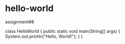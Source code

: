 # hello-world
assignment#8


class HelloWorld {
    public static void main(String[] args) {
        System.out.println("Hello, World!"); 
    }
}